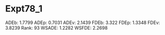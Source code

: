 # Expt78_1

ADEb: 1.7799
ADEp: 0.7031
ADEv: 2.1439
FDEb: 3.322
FDEp: 1.3348
FDEv: 3.8239
Rank: 93
WSADE: 1.2282
WSFDE: 2.2698